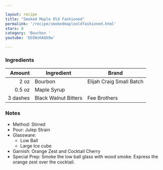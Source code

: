 ```yaml
---

layout: recipe
title: "Smoked Maple Old Fashioned"
permalink: '/recipe/smokedmapleoldfashioned.html'
stars: 0
category: 'Bourbon '
youtube: 'EOIWzKAQk9w'

---
```


### Ingredients

|   Amount  | Ingredient               | Brand        |
| -------: | -------------------- | ------------------------ |
|     2 oz | Bourbon              | Elijah Craig Small Batch |
|   0.5 oz | Maple Syrup          |
| 3 dashes | Black Walnut Bitters | Fee Brothers             |

### Notes

- Method: Stirred
- Pour: Julep Strain
- Glassware: 
    - Low Ball
    - Large Ice cube
- Garnish: Orange Zest and Cocktail Cherry
- Special Prep: Smoke the low ball glass with wood smoke. Express the orange zest over the cocktail.

